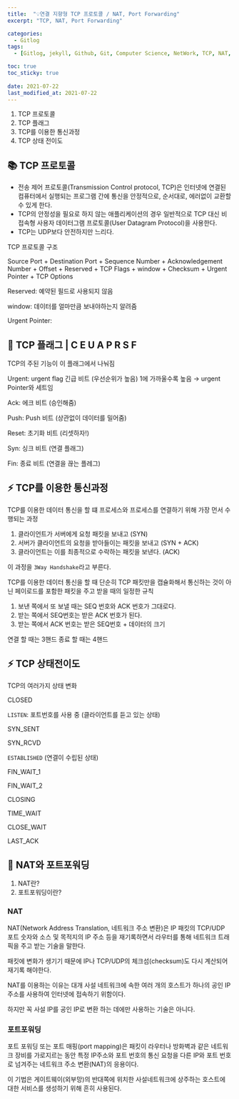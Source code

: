 ```yaml
---
title:  "💡연결 지향형 TCP 프로토콜 / NAT, Port Forwarding"
excerpt: "TCP, NAT, Port Forwarding"

categories:
  - Gitlog
tags:
  - [Gitlog, jekyll, Github, Git, Computer Science, NetWork, TCP, NAT, PORT FORWARDING]

toc: true
toc_sticky: true
 
date: 2021-07-22
last_modified_at: 2021-07-22
---
```


1. TCP 프로토콜
2. TCP 플래그
3. TCP를 이용한 통신과정
4. TCP 상태 전이도

## 📚 TCP 프로토콜

- 전송 제어 프로토콜(Transmission Control protocol, TCP)은 인터넷에 연결된 컴퓨터에서 실행되는 프로그램 간에 통신을 안정적으로, 순서대로, 에러없이 교환할 수 있게 한다.
- TCP의 안정성을 필요로 하지 않는 애플리케이션의 경우 일반적으로 TCP 대신 비접속형 사용자 데이터그램 프로토콜(User Datagram Protocol)을 사용한다.
- TCP는 UDP보다 안전하지만 느리다.

TCP 프로토콜 구조

Source Port + Destination Port + Sequence Number + Acknowledgement Number + Offset + Reserved + TCP Flags + window + Checksum + Urgent Pointer + TCP Options

Reserved: 예약된 필드로 사용되지 않음

window: 데이터를 얼마만큼 보내야하는지 알려줌

Urgent Pointer: 

## 🏬 TCP 플래그 | C E U A P R S F

TCP의 주된 기능이 이 플래그에서 나눠짐

Urgent: urgent flag 긴급 비트 (우선순위가 높음) 1에 가까울수록 높음 → urgent Pointer와 세트임

Ack: 에크 비트 (승인해줌)

Push: Push 비트 (상관없이 데이터를 밀어줌)

Reset: 초기화 비트 (리셋하자!)

Syn: 싱크 비트 (연결 플래그) 

Fin: 종료 비트 (연결을 끊는 플레그)

## ⚡️ TCP를 이용한 통신과정

TCP를 이용한 데이터 통신을 할 떄 프로세스와 프로세스를 연결하기 위해 가장 먼서 수행되는 과정

1. 클라이언트가 서버에게 요청 패킷을 보내고 (SYN)
2. 서버가 클라이언트의 요청을 받아들이는 패킷을 보내고 (SYN + ACK)
3. 클라이언트는 이를 최종적으로 수락하는 패킷을 보낸다. (ACK)

이 과정을 `3Way Handshake`라고 부른다.

TCP를 이용한 데이터 통신을 할 때 단순히 TCP 패킷만을 캡슐화해서 통신하는 것이 아닌 페이로드를 포함한 패킷을 주고 받을 때의 일정한 규칙

1. 보낸 쪽에서 또 보낼 때는 SEQ 번호와 ACK 번호가 그대로다.
2. 받는 쪽에서 SEQ번호는 받은 ACK 번호가 된다.
3. 받는 쪽에서 ACK 번호는 받은 SEQ번호 + 데이터의 크기

연결 할 때는 3핸드
종료 할 때는 4핸드

## ⚡️ TCP 상태전이도

TCP의 여러가지 상태 변화

CLOSED

`LISTEN`: 포트번호를 사용 중 (클라이언트를 듣고 있는 상태)

SYN_SENT

SYN_RCVD

`ESTABLISHED` (연결이 수립된 상태)

FIN_WAIT_1

FIN_WAIT_2

CLOSING

TIME_WAIT

CLOSE_WAIT

LAST_ACK

## 🔗 NAT와 포트포워딩

1. NAT란?
2. 포트포워딩이란?

### NAT

NAT(Network Address Translation, 네트워크 주소 변환)은 IP 패킷의 TCP/UDP 포트 숫자와 소스 및 목적지의 IP 주소 등을 재기록하면서 라우터를 통해 네트워크 트래픽을 주고 받는 기술을 말한다.

패킷에 변화가 생기기 때문에 IP나 TCP/UDP의 체크섬(checksum)도 다시 계산되어 재기록 해야한다.

NAT를 이용하는 이유는 대개 사설 네트워크에 속한 여러 개의 호스트가 하나의 공인 IP 주소를 사용하여 인터넷에 접속하기 위함이다.

하지만 꼭 사설 IP를 공인 IP로 변환 하는 데에만 사용하는 기술은 아니다.

### 포트포워딩

포트 포워딩 또는 포트 매핑(port mapping)은 패킷이 라우터나 방화벽과 같은 네트워크 장비를 가로지르는 동안 특정 IP주소와 포트 번호의 통신 요청을 다른 IP와 포트 번호로 넘겨주는 네트워크 주소 변환(NAT)의 응용이다.

이 기법은 게이트웨이(외부망)의 반대쪽에 위치한 사설네트워크에 상주하는 호스트에 대한 서비스를 생성하기 위해 흔히 사용된다.